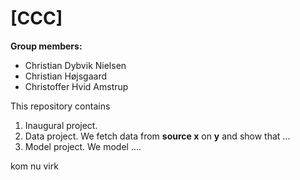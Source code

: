 # \[CCC\]

**Group members:**
- Christian Dybvik Nielsen
- Christian Højsgaard 
- Christoffer Hvid Amstrup

This repository contains  
1. Inaugural project. 
2. Data project. We fetch data from **source x** on **y** and show that ...
3. Model project. We model ....

kom nu virk